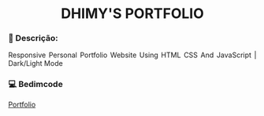 <div align="center">

# DHIMY'S PORTFOLIO

</div>

### :rotating_light: Descrição:
<p align="justify">Responsive Personal Portfolio Website Using HTML CSS And JavaScript | Dark/Light Mode</p>

### :computer: Bedimcode

[Portfolio](https://www.youtube.com/watch?v=27JtRAI3QO8)
